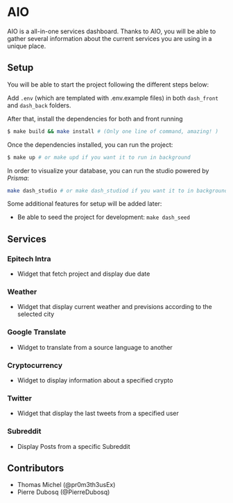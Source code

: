 # AIO

AIO is a all-in-one services dashboard. Thanks to AIO, you will be able to gather several information about the current services you are using in a unique place.

## Setup

You will be able to start the project following the different steps below:

Add `.env` (which are templated with .env.example files) in both `dash_front` and `dash_back` folders.

After that, install the dependencies for both and front running

```bash
$ make build && make install # (Only one line of command, amazing! )
```

Once the dependencies installed, you can run the project:

```bash
$ make up # or make upd if you want it to run in background
```

In order to visualize your database, you can run the studio powered by _Prisma_:

```bash
make dash_studio # or make dash_studiod if you want it to in background
```

Some additional features for setup will be added later:

- Be able to seed the project for development: `make dash_seed`

## Services

### Epitech Intra

- Widget that fetch project and display due date

### Weather

- Widget that display current weather and previsions according to the selected city

### Google Translate

- Widget to translate from a source language to another

### Cryptocurrency

- Widget to display information about a specified crypto

### Twitter

- Widget that display the last tweets from a specified user

### Subreddit

- Display Posts from a specific Subreddit

## Contributors

- Thomas Michel (@pr0m3th3usEx)
- Pierre Dubosq (@PierreDubosq)
